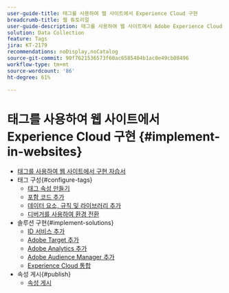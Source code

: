 ```yaml
---
user-guide-title: 태그를 사용하여 웹 사이트에서 Experience Cloud 구현
breadcrumb-title: 웹 튜토리얼
user-guide-description: 태그를 사용하여 웹 사이트에서 Adobe Experience Cloud 솔루션을 구현하는 방법에 대해 알아봅니다.
solution: Data Collection
feature: Tags
jira: KT-2179
recommendations: noDisplay,noCatalog
source-git-commit: 90f7621536573f60ac6585404b1ac0e49cb08496
workflow-type: tm+mt
source-wordcount: '86'
ht-degree: 61%

---
```



# 태그를 사용하여 웹 사이트에서 Experience Cloud 구현 {#implement-in-websites}

+ [태그를 사용하여 웹 사이트에서 구현 자습서](overview.md)
+ 태그 구성{#configure-tags}
   + [태그 속성 만들기](create-a-property.md)
   + [포함 코드 추가](add-embed-code.md)
   + [데이터 요소, 규칙 및 라이브러리 추가](add-data-elements-rules.md)
   + [디버거를 사용하여 환경 전환](switch-environments.md)
+ 솔루션 구현{#implement-solutions}
   + [ID 서비스 추가](id-service.md)
   + [Adobe Target 추가](target.md)
   + [Adobe Analytics 추가](analytics.md)
   + [Adobe Audience Manager 추가](audience-manager.md)
   + [Experience Cloud 통합](integrations.md)
+ 속성 게시{#publish}
   + [속성 게시](publish.md)
